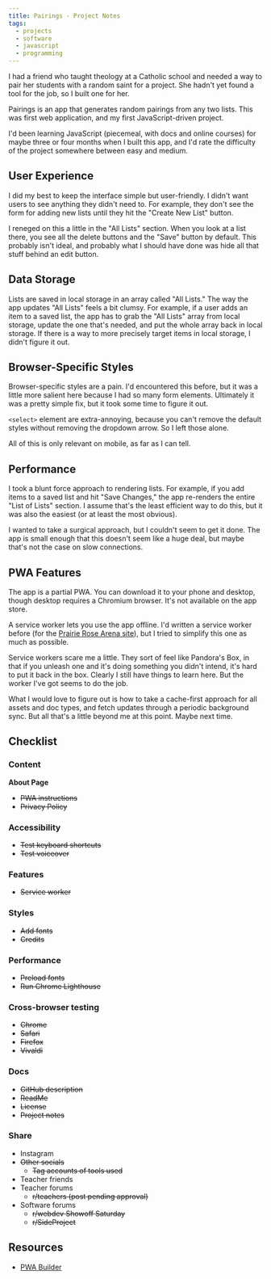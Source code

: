 ```yaml
---
title: Pairings - Project Notes
tags:
  - projects
  - software
  - javascript
  - programming
---
```


I had a friend who taught theology at a Catholic school and needed a way to pair her students with a random saint for a project. She hadn't yet found a tool for the job, so I built one for her.

Pairings is an app that generates random pairings from any two lists. This was first web application, and my first JavaScript-driven project.

I'd been learning JavaScript (piecemeal, with docs and online courses) for maybe three or four months when I built this app, and I'd rate the difficulty of the project somewhere between easy and medium.

## User Experience

I did my best to keep the interface simple but user-friendly. I didn't want users to see anything they didn't need to. For example, they don't see the form for adding new lists until they hit the "Create New List" button.

I reneged on this a little in the "All Lists" section. When you look at a list there, you see all the delete buttons and the "Save" button by default. This probably isn't ideal, and probably what I should have done was hide all that stuff behind an edit button.

## Data Storage

Lists are saved in local storage in an array called "All Lists." The way the app updates "All Lists" feels a bit clumsy. For example, if a user adds an item to a saved list, the app has to grab the "All Lists" array from local storage, update the one that's needed, and put the whole array back in local storage. If there is a way to more precisely target items in local storage, I didn't figure it out.

## Browser-Specific Styles

Browser-specific styles are a pain. I'd encountered this before, but it was a little more salient here because I had so many form elements. Ultimately it was a pretty simple fix, but it took some time to figure it out.

`<select>` element are extra-annoying, because you can't remove the default styles without removing the dropdown arrow. So I left those alone.

All of this is only relevant on mobile, as far as I can tell.

## Performance

I took a blunt force approach to rendering lists. For example, if you add items to a saved list and hit "Save Changes," the app re-renders the entire "List of Lists" section. I assume that's the least efficient way to do this, but it was also the easiest (or at least the most obvious).

I wanted to take a surgical approach, but I couldn't seem to get it done. The app is small enough that this doesn't seem like a huge deal, but maybe that's not the case on slow connections.

## PWA Features

The app is a partial PWA. You can download it to your phone and desktop, though desktop requires a Chromium browser. It's not available on the app store.

A service worker lets you use the app offline. I'd written a service worker before (for the [Prairie Rose Arena site](https://prairierosearena.com)), but I tried to simplify this one as much as possible.

Service workers scare me a little. They sort of feel like Pandora's Box, in that if you unleash one and it's doing something you didn't intend, it's hard to put it back in the box. Clearly I still have things to learn here. But the worker I've got seems to do the job.

What I would love to figure out is how to take a cache-first approach for all assets and doc types, and fetch updates through a periodic background sync. But all that's a little beyond me at this point. Maybe next time.

## Checklist

### Content

**About Page**

- ~~PWA instructions~~
- ~~Privacy Policy~~

### Accessibility

- ~~Test keyboard shortcuts~~
- ~~Test voiceover~~

### Features

- ~~Service worker~~

### Styles

- ~~Add fonts~~
- ~~Credits~~

### Performance

- ~~Preload fonts~~
- ~~Run Chrome Lighthouse~~

### Cross-browser testing

- ~~Chrome~~
- ~~Safari~~
- ~~Firefox~~
- ~~Vivaldi~~

### Docs

- ~~GitHub description~~
- ~~ReadMe~~
- ~~License~~
- ~~Project notes~~

### Share

- Instagram
- ~~Other socials~~
  - ~~Tag accounts of tools used~~
- Teacher friends
  <!-- - Robin -->
- Teacher forums
  - ~~r/teachers (post pending approval)~~
- Software forums
  - ~~r/webdev Showoff Saturday~~
  - ~~r/SideProject~~

## Resources

- [PWA Builder](https://docs.pwabuilder.com/#/builder/quick-start)
